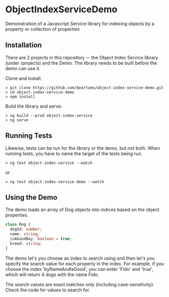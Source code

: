 # ObjectIndexServiceDemo

Demonstration of a Javascript Service library for indexing objects by a property or collection of properties

## Installation

There are 2 projects in this repository -- the Object Index Service library (under /projects) and the Demo.  The library needs to be built before the demo can use it.  

Clone and install:
```
> git clone https://github.com/beartums/object-index-service-demo.git
> cd object-index-service-demo
> npm install
```
Build the library and serve:
```
> ng build --prod object-index-service
> ng serve
```

## Running Tests

Likewise, tests can be run for the library or the demo, but not both.  When running tests, you have to name the target of the tests being run.  

```
> ng test object-index-service --watch
```
or
```
> ng test object-index-service-demo --watch
```

## Using the Demo

The demo loads an array of Dog objects into indices based on the object properties.  

```typescript
class Dog {
  dogId: number;
  name: string;
  isAGoodBoy: boolean = true;
  breed: string;
}
```

The demo let's you choose an index to search using and then let's you specify the search value for each property in the index.  For example, if you choose the index 'byNameAndIsGood', you can enter 'Fido' and 'true', which will return 4 dogs with the name Fido.  

The search values are exact matches only (including case-sensitivity).  Check the code for values to search for.
